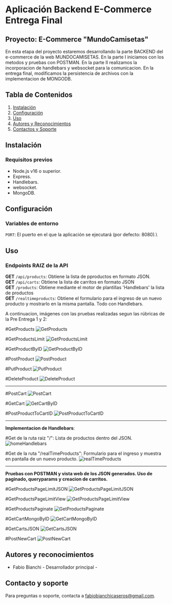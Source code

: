 # Aplicación Backend E-Commerce **Entrega Final**

## Proyecto: E-Commerce "MundoCamisetas"

En esta etapa del proyecto estaremos desarrollando la parte BACKEND del e-commerce de la web MUNDOCAMISETAS.
En la parte I iniciamos con los metodos y pruebas con POSTMAN.
En la parte II realizamos la incorporacion de handlebars y websocket para la comunicacion.
En la entrega final, modificamos la persistencia de archivos con la implementacion de MONGODB.

## Tabla de Contenidos
1. [Instalación](#instalación)
2. [Configuración](#configuración)
3. [Uso](#uso)
4. [Autores y Reconocimientos](#autores-y-reconocimientos)
5. [Contactos y Soporte](#contactos-y-soporte)

## Instalación
### Requisitos previos
- Node.js v16 o superior.
- Express.
- Handlebars.
- websocket.
- MongoDB.

## Configuración
### Variables de entorno
`PORT`: El puerto en el que la aplicación se ejecutará (por defecto: 8080).\


## Uso
### Endpoints RAIZ de la API
**GET** `/api/products`: Obtiene la lista de pproductos en formato JSON.\
**GET** `/api/carts`: Obtiene la lista de carritos en formato JSON\
**GET** `/products`: Obtiene mediante el motor de plantillas 'Handlebars' la lista de productos\
**GET** `/realtimeproducts`: Obtiene el formulario para el ingreso de un nuevo producto y mostrarlo en la misma pantalla. Todo con Handlebars.


A continuacion, imágenes con las pruebas realizadas segun las rúbricas de la Pre Entrega 1 y 2:

#GetProducts
![GetProducts](src/public/img/GetProducts.png)

#GetProductsLimit
![GetProductsLimit](src/public/img/GetProductLimit.png)

#GetProductByID
![GetProductByID](src/public/img/GetProductByID.png)

#PostProduct
![PostProduct](src/public/img/PostNewProduct.png)

#PutProduct
![PutProduct](src/public/img/PutProduct.png)

#DeleteProduct
![DeleteProduct](src/public/img/DeleteProduct.png)


------------


#PostCart
![PostCart](src/public/img/PostCart.png)

#GetCart
![GetCartByID](src/public/img/GetCartByID.png)

#PostProductToCartID
![PostProductToCartID](src/public/img/PostProductToCartID.png)

-------------------------------

**Implementacion de Handlebars**:

#Get de la ruta raiz "/": Lista de productos dentro del JSON.
![homeHandlebars](src/public/img/HomeHandlebars.png)

#Get de la ruta "/realTimeProducts": Formulario para el ingreso y muestra en pantalla de un nuevo producto.
![realTimeProducts](src/public/img/realTimeProductsHandlebars.png)

-------------------------------

**Pruebas con POSTMAN y vista web de los JSON generados. Uso de paginado, queryparams y creacion de carritos.**

#GetProductsPageLimitJSON
![GetProductsPageLimitJSON](src/public/img/GetProductsPageLimitJSON.png)

#GetProductsPageLimitView
![GetProductsPageLimitView](src/public/img/GetProductsPageLimitView.png)

#GetProductsPaginate
![GetProductsPaginate](src/public/img/getProductsPaginate.png)

#GetCartMongoByID
![GetCartMongoByID](src/public/img/GetCartMongoByID.png)

#GetCartsJSON
![GetCartsJSON](src/public/img/GetCarts.png)

#PostNewCart
![PostNewCart](src/public/img/PostNewCart.png)


## Autores y reconocimientos
* Fabio Bianchi - Desarrollador principal - 

## Contacto y soporte
Para preguntas o soporte, contacta a fabiobianchicaseros@gmail.com.

